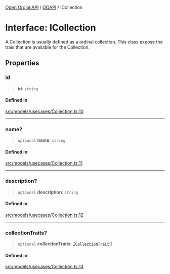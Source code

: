 [Open Ordial API](../../README.md) / [OOAPI](../README.md) / ICollection

# Interface: ICollection

A Collection is usually defined as a ordinal collection. This class
expose the trais that are available for the Collection.

## Properties

### id

> **id**: `string`

#### Defined in

[src/models/usecases/Collection.ts:10](https://github.com/open-ordinal/open-ordinal-api/blob/70e118e56492403aed907a3616034144dfc18228/src/models/usecases/Collection.ts#L10)

***

### name?

> `optional` **name**: `string`

#### Defined in

[src/models/usecases/Collection.ts:11](https://github.com/open-ordinal/open-ordinal-api/blob/70e118e56492403aed907a3616034144dfc18228/src/models/usecases/Collection.ts#L11)

***

### description?

> `optional` **description**: `string`

#### Defined in

[src/models/usecases/Collection.ts:12](https://github.com/open-ordinal/open-ordinal-api/blob/70e118e56492403aed907a3616034144dfc18228/src/models/usecases/Collection.ts#L12)

***

### collectionTraits?

> `optional` **collectionTraits**: [`ICollectionTrait`](ICollectionTrait.md)[]

#### Defined in

[src/models/usecases/Collection.ts:13](https://github.com/open-ordinal/open-ordinal-api/blob/70e118e56492403aed907a3616034144dfc18228/src/models/usecases/Collection.ts#L13)
